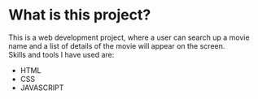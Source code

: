 # What is this project?

This is a web development project, where a user can search up a movie name and a list of details of the movie will appear on the screen.  
Skills and tools I have used are:
* HTML
* CSS
* JAVASCRIPT
